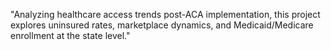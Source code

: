 
"Analyzing healthcare access trends post-ACA implementation, this project explores uninsured rates, marketplace dynamics, and Medicaid/Medicare enrollment at the state level."
